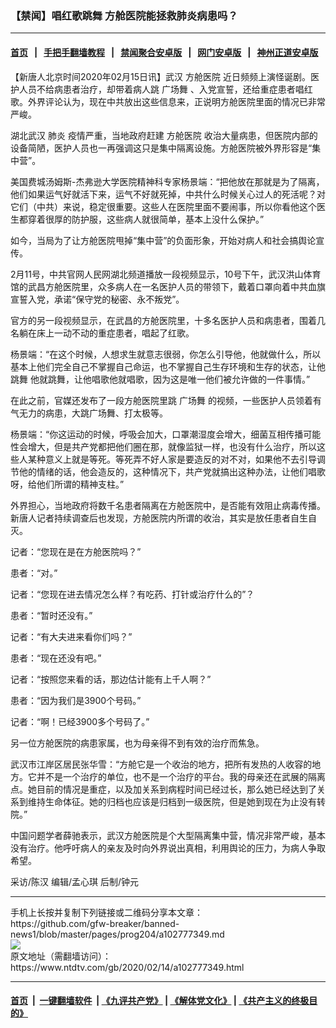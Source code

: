 ### 【禁闻】唱红歌跳舞 方舱医院能拯救肺炎病患吗？
------------------------

#### [首页](https://github.com/gfw-breaker/banned-news1/blob/master/README.md) &nbsp;&nbsp;|&nbsp;&nbsp; [手把手翻墙教程](https://github.com/gfw-breaker/guides/wiki) &nbsp;&nbsp;|&nbsp;&nbsp; [禁闻聚合安卓版](https://github.com/gfw-breaker/bn-android) &nbsp;&nbsp;|&nbsp;&nbsp; [网门安卓版](https://github.com/oGate2/oGate) &nbsp;&nbsp;|&nbsp;&nbsp; [神州正道安卓版](https://github.com/SzzdOgate/update) 



<div><div class="post_content" itemprop="articleBody">
 <p>
  【新唐人北京时间2020年02月15日讯】武汉
  <ok href="https://www.ntdtv.com/gb/方舱医院.htm">
   方舱医院
  </ok>
  近日频频上演怪诞剧。医护人员不给病患者治疗，却带着病人跳
  <ok href="https://www.ntdtv.com/gb/广场舞.htm">
   广场舞
  </ok>
  、入党宣誓，还给重症患者唱红歌。外界评论认为，现在中共放出这些信息来，正说明方舱医院里面的情况已非常严峻。
 </p>
 <p>
  湖北武汉
  <ok href="https://www.ntdtv.com/gb/肺炎.htm">
   肺炎
  </ok>
  疫情严重，当地政府赶建
  <ok href="https://www.ntdtv.com/gb/方舱医院.htm">
   方舱医院
  </ok>
  收治大量病患，但医院内部的设备简陋，医护人员也一再强调这只是集中隔离设施。方舱医院被外界形容是“集中营”。
 </p>
 <p>
  美国费城汤姆斯-杰弗逊大学医院精神科专家杨景端：“把他放在那就是为了隔离，他们如果运气好就活下来，运气不好就死掉，中共什么时候关心过人的死活呢？对它们（中共）来说，稳定很重要。这些人在医院里面不要闹事，所以你看他这个医生都穿着很厚的防护服，这些病人就很简单，基本上没什么保护。”
 </p>
 <p>
  如今，当局为了让方舱医院甩掉“集中营”的负面形象，开始对病人和社会搞舆论宣传。
 </p>
 <p>
  2月11号，中共官网人民网湖北频道播放一段视频显示，10号下午，武汉洪山体育馆的武昌方舱医院里，众多病人在一名医护人员的带领下，戴着口罩向着中共血旗宣誓入党，承诺“保守党的秘密、永不叛党”。
 </p>
 <p>
  官方的另一段视频显示，在武昌的方舱医院里，十多名医护人员和病患者，围着几名躺在床上一动不动的重症患者，唱起了红歌。
 </p>
 <p>
  杨景端：“在这个时候，人想求生就意志很弱，你怎么引导他，他就做什么，所以基本上他们完全自己不掌握自己命运，也不掌握自己生存环境和生存的状态，让他
  <ok href="https://www.ntdtv.com/gb/跳舞.htm">
   跳舞
  </ok>
  他就跳舞，让他唱歌他就唱歌，因为这是唯一他们被允许做的一件事情。”
 </p>
 <p>
  在此之前，官媒还发布了一段方舱医院里跳
  <ok href="https://www.ntdtv.com/gb/广场舞.htm">
   广场舞
  </ok>
  的视频，一些医护人员领着有气无力的病患，大跳广场舞、打太极等。
 </p>
 <p>
  杨景端：“你这运动的时候，呼吸会加大，口罩潮湿度会增大，细菌互相传播可能性会增大，但是共产党都把他们圈在那，就像监狱一样，也没有什么治疗，所以这些人某种意义上就是等死。等死弄不好人家是要造反的对不对，如果他不去引导调节他的情绪的话，他会造反的，这种情况下，共产党就搞出这种办法，让他们唱歌呀，给他们所谓的精神支柱。”
 </p>
 <p>
  外界担心，当地政府将数千名患者隔离在方舱医院中，是否能有效阻止病毒传播。新唐人记者持续调查后也发现，方舱医院内所谓的收治，其实是放任患者自生自灭。
 </p>
 <p>
  记者：“您现在是在方舱医院吗？”
 </p>
 <p>
  患者：“对。”
 </p>
 <p>
  记者：“您现在进去情况怎么样？有吃药、打针或治疗什么的”？
 </p>
 <p>
  患者：“暂时还没有。”
 </p>
 <p>
  记者：“有大夫进来看你们吗？”
 </p>
 <p>
  患者：“现在还没有吧。”
 </p>
 <p>
  记者：“按照您来看的话，那边估计能有上千人啊？”
 </p>
 <p>
  患者：“因为我们是3900个号码。”
 </p>
 <p>
  记者：“啊！已经3900多个号码了。”
 </p>
 <p>
  另一位方舱医院的病患家属，也为母亲得不到有效的治疗而焦急。
 </p>
 <p>
  武汉市江岸区居民张华雪：“方舱它是一个收治的地方，把所有发热的人收容的地方。它并不是一个治疗的单位，也不是一个治疗的平台。我的母亲还在武展的隔离点。她目前的情况是重症，以及加关系到病程时间已经过长，那么她已经达到了关系到维持生命体征。她的归档也应该是归档到一级医院，但是她到现在为止没有转院。”
 </p>
 <p>
  中国问题学者薛驰表示，武汉方舱医院是个大型隔离集中营，情况非常严峻，基本没有治疗。他呼吁病人的亲友及时向外界说出真相，利用舆论的压力，为病人争取希望。
 </p>
 <p>
  采访/陈汉 编辑/孟心琪 后制/钟元
 </p>
 <div class="single_ad">
 </div>
</div>
</div>
<hr/>
手机上长按并复制下列链接或二维码分享本文章：<br/>
https://github.com/gfw-breaker/banned-news1/blob/master/pages/prog204/a102777349.md <br/>
<a href='https://github.com/gfw-breaker/banned-news1/blob/master/pages/prog204/a102777349.md'><img src='https://github.com/gfw-breaker/banned-news1/blob/master/pages/prog204/a102777349.md.png'/></a> <br/>
原文地址（需翻墙访问）：https://www.ntdtv.com/gb/2020/02/14/a102777349.html


------------------------
#### [首页](https://github.com/gfw-breaker/banned-news1/blob/master/README.md) &nbsp;|&nbsp; [一键翻墙软件](https://github.com/gfw-breaker/nogfw/blob/master/README.md) &nbsp;| [《九评共产党》](https://github.com/gfw-breaker/9ping.md/blob/master/README.md#九评之一评共产党是什么) | [《解体党文化》](https://github.com/gfw-breaker/jtdwh.md/blob/master/README.md) | [《共产主义的终极目的》](https://github.com/gfw-breaker/gczydzjmd.md/blob/master/README.md)


<img src='http://gfw-breaker.win/banned-news/pages/prog204/a102777349.md' width='0px' height='0px'/>